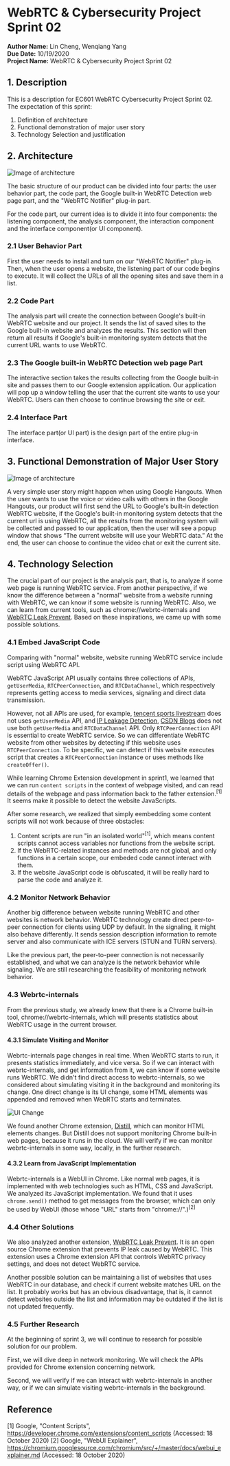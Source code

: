 # WebRTC & Cybersecurity Project Sprint 02
**Author Name:** Lin Cheng, Wenqiang Yang\
**Due Date:** 10/19/2020\
**Project Name:** WebRTC & Cybersecurity Project Sprint 02

## 1. Description
This is a description for EC601 WebRTC Cybersecurity Project Sprint 02. The expectation of this sprint:
1. Definition of architecture
2. Functional demonstration of major user story
3. Technology Selection and justification


## 2. Architecture

![Image of architecture](https://github.com/chengl11/WebRTC_Cybersecurity_Project/blob/master/sprint2/images/Architecture.png)

The basic structure of our product can be divided into four parts: the user behavior part, the code part, the Google built-in WebRTC Detection web page part, and the "WebRTC Notifier" plug-in part.

For the code part, our current idea is to divide it into four components: the listening component, the analysis component, the interaction component and the interface component(or UI component).

### 2.1 User Behavior Part
First the user needs to install and turn on our "WebRTC Notifier" plug-in. 
Then, when the user opens a website, the listening part of our code begins to execute. It will collect the URLs of all the opening sites and save them in a list.

### 2.2 Code Part
The analysis part will create the connection between Google's built-in WebRTC website and our project. It sends the list of saved sites to the Google built-in website and analyzes the results. This section will then return all results if Google's built-in monitoring system detects that the current URL wants to use WebRTC. 


### 2.3 The Google built-in WebRTC Detection web page Part
The interactive section takes the results collecting from the Google built-in site and passes them to our Google extension application. Our application will pop up a window telling the user that the current site wants to use your WebRTC. Users can then choose to continue browsing the site or exit. 


### 2.4 Interface Part
The interface part(or UI part) is the design part of the entire plug-in interface.


## 3. Functional Demonstration of Major User Story

![Image of architecture](https://github.com/chengl11/WebRTC_Cybersecurity_Project/blob/master/sprint2/images/User-story.png)

A very simple user story might happen when using Google Hangouts. When the user wants to use the voice or video calls with others in the Google Hangouts, our product will first send the URL to Google's built-in detection WebRTC website, if the Google's built-in monitoring system detects that the current url is using WebRTC, all the results from the monitoring system will be collected and passed to our application, then the user will see a popup window that shows “The current website will use your WebRTC data.” At the end, the user can choose to continue the video chat or exit the current site.

## 4. Technology Selection

The crucial part of our project is the analysis part, that is, to analyze if some web page is running WebRTC service. From another perspective, if we know the difference between a "normal" website from a website running with WebRTC, we can know if some website is running WebRTC. Also, we can learn from current tools, such as chrome://webrtc-internals and [WebRTC Leak Prevent](https://github.com/aghorler/WebRTC-Leak-Prevent). Based on these inspirations, we came up with some possible solutions. 

### 4.1 Embed JavaScript Code

Comparing with "normal" website, website running WebRTC service include script using WebRTC API.

WebRTC JavaScript API usually contains three collections of APIs, `getUserMedia`, `RTCPeerConnection`, and `RTCDataChannel`, which respectively represents getting access to media services, signaling and direct data transmission. 

However, not all APIs are used, for example, [tencent sports livestream](sports.qq.com) does not uses `getUserMedia` API, and [IP Leakage Detection](ip.voidse.com), [CSDN Blogs](blog.csdn.net) does not use both `getUserMedia` and `RTCDataChannel` API. Only `RTCPeerConnection` API is essential to create WebRTC service. So we can differentiate WebRTC website from other websites by detecting if this website uses `RTCPeerConnection`. To be specific, we can detect if this website executes script that creates a `RTCPeerConnection` instance or uses methods like `createOffer()`.

While learning Chrome Extension development in sprint1, we learned that we can run `content scripts` in the context of webpage visited, and can read details of the webpage and pass information back to the father extension.<sup>[1]</sup> It seems make it possible to detect the website JavaScripts.

After some research, we realized that simply eembedding some content scripts will not work because of three obstacles:
1. Content scripts are run "in an isolated world"<sup>[1]</sup>, which means content scripts cannot access variables nor functions from the website script. 
2. If the WebRTC-related instances and methods are not global, and only functions in a certain scope, our embeded code cannot interact with them.
3. If the website JavaScript code is obfuscated, it will be really hard to parse the code and analyze it.

### 4.2 Monitor Network Behavior

Another big difference between website running WebRTC and other websites is network behavior. WebRTC technology create direct peer-to-peer connection for clients using UDP by default. In the signaling, it might also behave differently. It sends session description information to remote server and also communicate with ICE servers (STUN and TURN servers).

Like the previous part, the peer-to-peer connection is not necessarily established, and what we can analyze is the network behavior while signaling. We are still researching the feasibility of monitoring network behavior.

### 4.3 Webrtc-internals

From the previous study, we already knew that there is a Chrome built-in tool, chrome://webrtc-internals, which will presents statistics about WebRTC usage in the current browser. 

#### 4.3.1 Simulate Visiting and Monitor

Webrtc-internals page changes in real time. When WebRTC starts to run, it presents statistics immediately, and vice versa. So if we can interact with webrtc-internals, and get information from it, we can know if some website runs WebRTC. We didn't find direct access to webrtc-internals, so we considered about simulating visiting it in the background and monitoring its change. One direct change is its UI change, some HTML elements was appended and removed when WebRTC starts and terminates.

![UI Change](https://github.com/chengl11/WebRTC_Cybersecurity_Project/blob/master/sprint2/images/UI-change.png)

We found another Chrome extension, [Distill](https://distill.io/), which can monitor HTML elements changes. But Distill does not support monitoring Chrome built-in web pages, because it runs in the cloud. We will verify if we can monitor webrtc-internals in some way, locally, in the further research.

#### 4.3.2 Learn from JavaScript Implementation

Webrtc-internals is a WebUI in Chrome. Like normal web pages, it is implemented with web technologies such as HTML, CSS and JavaScript. We analyzed its JavaScript implementation. We found that it uses `chrome.send()` method to get messages from the browser, which can only be used by WebUI (those whose "URL" starts from "chrome://".)<sup>[2]</sup>

### 4.4 Other Solutions

We also analyzed another extension, [WebRTC Leak Prevent](https://github.com/aghorler/WebRTC-Leak-Prevent). It is an open source Chrome extension that prevents IP leak caused by WebRTC. This extension uses a Chrome extension API that controls WebRTC privacy settings, and does not detect WebRTC service.

Another possible solution can be maintaining a list of websites that uses WebRTC in our database, and check if current website matches URL on the list. It probably works but has an obvious disadvantage, that is, it cannot detect websites outside the list and information may be outdated if the list is not updated frequently.


### 4.5 Further Research

At the beginning of sprint 3, we will continue to research for possible solution for our problem. 

First, we will dive deep in network monitoring. We will check the APIs provided for Chrome extension concerning network.

Second, we will verify if we can interact with webrtc-internals in another way, or if we can simulate visiting webrtc-internals in the background. 


## Reference
[1] Google, "Content Scripts", https://developer.chrome.com/extensions/content_scripts (Accessed: 18 October 2020)
[2] Google, "WebUI Explainer", https://chromium.googlesource.com/chromium/src/+/master/docs/webui_explainer.md (Accessed: 18 October 2020)
